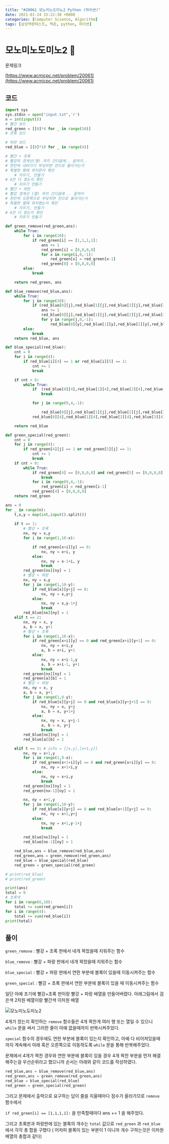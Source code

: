 ```yaml
---
title: "#20061 모노미노도미노2 Python (파이썬)"
date: 2021-01-24 15:22:30 +0800
categories: [Computer Science, Algorithm]
tags: [삼성역량테스트, 백준, python, 파이썬]  
---
```


# 모노미노도미노2 👩

문제링크

[https://www.acmicpc.net/problem/20061](https://www.acmicpc.net/problem/20061)

## 코드

```python
import sys
sys.stdin = open("input.txt",'r')
n = int(input())
# 빨간 보드 
red_green = [[0]*4 for _ in range(10)]
# 초록 보드

# 파란 보드
red_blue = [[0]*10 for _ in range(4)]

# 빨간 + 초록 
# 빨강의 경계선(행) 까지 간다음에.. 끝까지..
# 한칸씩 내려가기 부딪히면 전으로 돌아가는거
# 특별한 행에 위치한지 확인
    # 지우기, 만들기
# 4칸 다 찾는지 확인
    # 지우기 만들기
# 빨간 + 파란 
# 빨강 경계선 (열) 까지 간다음에 .. 끝까지
# 한칸씩 오른쪽으로 부딪히면 전으로 돌아가는거
# 특별한 열에 위치했는지 확인
    # 지우기, 만들기
# 4칸 다 찾는지 확인
    # 지우기 만들기

def green_remove(red_green,ans):
    while True:
        for i in range(10):
            if red_green[i] == [1,1,1,1]:
                ans += 1
                red_green[i] = [0,0,0,0]
                for x in range(i,0,-1):
                    red_green[x] = red_green[x-1]
                red_green[0] = [0,0,0,0]
        else:
            break

    return red_green, ans

def blue_remove(red_blue,ans):
    while True:
        for j in range(10):
            if (red_blue[0][j],red_blue[1][j],red_blue[2][j],red_blue[3][j]) == (1,1,1,1):
                ans += 1
                red_blue[0][j],red_blue[1][j],red_blue[2][j],red_blue[3][j] = 0,0,0,0
                for y in range(j,0,-1):
                    red_blue[0][y],red_blue[1][y],red_blue[2][y],red_blue[3][y] = red_blue[0][y-1],red_blue[1][y-1],red_blue[2][y-1],red_blue[3][y-1]
        else:
            break
    return red_blue, ans

def blue_special(red_blue):
    cnt = 0
    for i in range(4):
        if red_blue[i][4] == 1 or red_blue[i][5] == 1:
            cnt += 1
            break

    if cnt > 0:
        while True:
            if  (red_blue[0][4],red_blue[1][4],red_blue[2][4],red_blue[3][4]) == (0,0,0,0) and (red_blue[0][5],red_blue[1][5],red_blue[2][5],red_blue[3][5]) == (0,0,0,0):
                break

            for j in range(9,4,-1):

                red_blue[0][j],red_blue[1][j],red_blue[2][j],red_blue[3][j] = red_blue[0][j-1],red_blue[1][j-1],red_blue[2][j-1],red_blue[3][j-1]
            red_blue[0][4],red_blue[1][4],red_blue[2][4],red_blue[3][4] = 0,0,0,0

    return red_blue

def green_special(red_green):
    cnt = 0
    for j in range(4):
        if red_green[4][j] == 1 or red_green[5][j] == 1:
            cnt += 1
            break
    if cnt > 0:
        while True:
            if red_green[4] == [0,0,0,0] and red_green[5] == [0,0,0,0]:
                break
            for i in range(9,4,-1):
                red_green[i] = red_green[i-1]
            red_green[4] = [0,0,0,0]
    return red_green

ans = 0
for _ in range(n):
    t,x,y = map(int,input().split())
    
    if t == 1:
        # 빨강 + 초록
        nx, ny = x,y
        for i in range(1,10-x):

            if red_green[x+i][y] == 0:
                nx, ny = x+i, y
            else:
                nx, ny = x-1+i, y
                break
        red_green[nx][ny] = 1
        # 빨강 + 파랑
        nx, ny = x,y
        for j in range(1,10-y):
            if red_blue[x][y+j] == 0:
                nx, ny = x,y+j
            else:
                nx, ny = x,y-1+j
                break
        red_blue[nx][ny] = 1
    elif t == 2:
        nx, ny = x, y
        a, b = x, y+1
        # 빨강 + 초록
        for i in range(1,10-x):
            if red_green[x+i][y] == 0 and red_green[x+i][y+1] == 0:
                nx, ny = x+i,y
                a, b = x+i, y+1
            else:
                nx, ny = x+i-1,y
                a, b = x+i-1, y+1
                break
        red_green[nx][ny] = 1
        red_green[a][b] = 1
        # 빨강 + 파랑
        nx, ny = x, y
        a, b = x, y+1
        for j in range(1,9-y):
            if red_blue[x][y+j] == 0 and red_blue[x][y+j+1] == 0:
                nx, ny = x, y+j
                a, b = x, y+1+j
            else:
                nx, ny = x, y+j-1
                a, b = x, y+j
                break
        red_blue[nx][ny] = 1
        red_blue[a][b] = 1

    elif t == 3: # info = [[x,y],[x+1,y]]
        nx, ny = x+1,y
        for i in range(1,9-x):
            if red_green[x+1+i][y] == 0 and red_green[x+i][y] == 0:
                nx, ny = x+1+i,y
            else:
                nx, ny = x+i,y
                break
        red_green[nx][ny] = 1
        red_green[nx-1][ny] = 1

        nx, ny = x+1,y
        for j in range(1,10-y):
            if red_blue[x][y+j] == 0 and red_blue[x+1][y+j] == 0:
                nx, ny = x+1,y+j
            else:
                nx, ny = x+1,y-1+j
                break
            
        red_blue[nx][ny] = 1
        red_blue[nx-1][ny] = 1

    red_blue,ans = blue_remove(red_blue,ans)
    red_green,ans = green_remove(red_green,ans)
    red_blue = blue_special(red_blue)
    red_green = green_special(red_green)

# print(red_blue)
# print(red_green)

print(ans)
total = 0
# 초록색
for i in range(6,10):
    total += sum(red_green[i])
for i in range(4):
    total += sum(red_blue[i])
print(total)
```



## 풀이

`green_remove` : 빨강 + 초록 판에서 네개 꽉찼을때 지워주는 함수

`blue_remove` : 빨강 + 파랑 판에서 네개 꽉찼을때 지워주는 함수

`blue_special` : 빨강 + 파랑 판에서 연한 부분에 블록이 있을때 이동시켜주는 함수

`green_special` : 빨강 + 초록 판에서 연한 부분에 블록이 있을 때 이동시켜주는 함수

일단 아예 초기에 빨강+초록 판이랑 빨강 + 파랑 배열을 만들어버렸다. 아래그림에서 검은색 2차원 배열이랑 빨간색 이차원 배열

![모노미노도미노2](\assets\img\모노미노도미노\모노미노도미노2.png)



4개가 찼는지 확인하는 `remove` 함수들은 4개 꽉찬게 여러 행 또는 열일 수 있으니 `while` 문을 써서 그러한 줄이 아예 없을때까지 반복시켜주었다. 

`special` 함수의 경우에도 연한 부분에 블록이 있는지 확인하고, 아예 다 비어져있을때까지 계속해서 아래 혹은 오른쪽으로 이동하도록 `while` 문을 통해 반복해주었다. 

문제에서 4개가 꽉찬 경우와 연한 부분에 블록이 있을 경우 4개 꽉찬 부분을 먼저 해결해주는걸 우선순위라고 했으니까 순서는 아래와 같이 코드를 작성하였다.

```python
red_blue,ans = blue_remove(red_blue,ans)
red_green,ans = green_remove(red_green,ans)
red_blue = blue_special(red_blue)
red_green = green_special(red_green)
```

그리고 문제에서 출력으로 요구하는 답이 줄을 지울때마다 점수가 올라가므로 `remove` 함수에서 

`if red_green[i] == [1,1,1,1]:` 을 만족할때마다 ans += 1 을 해주었다.

그리고 초록판과 파랑판에 있는 블록의 개수는 `total` 값으로 `red_green` 과 `red_blue` 에서 각각 총 합을 구했다 ( 어차피 블록이 있는 부분이 1 이니까 개수 구하는것은 이차원 배열의 총합과 같다)



